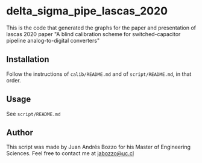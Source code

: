 # delta_sigma_pipe_lascas_2020
This is the code that generated the graphs for the paper and presentation of lascas 2020 paper "A blind calibration scheme for switched-capacitor pipeline analog-to-digital converters"

## Installation

Follow the instructions of `calib/README.md` and of `script/README.md`, in that order.

## Usage

See `script/README.md`

## Author

This script was made by Juan Andrés Bozzo for his Master of Engineering Sciences. Feel free to contact me at [jabozzo@uc.cl](jabozzo@uc.cl)
